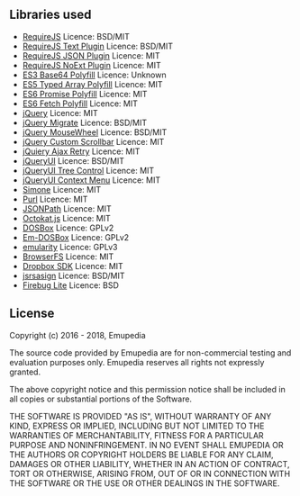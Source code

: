 ## Libraries used

* [RequireJS](https://github.com/requirejs/requirejs) Licence: BSD/MIT
* [RequireJS Text Plugin](https://github.com/requirejs/text) Licence: BSD/MIT
* [RequireJS JSON Plugin](https://github.com/millermedeiros/requirejs-plugins) Licence: MIT
* [RequireJS NoExt Plugin](https://github.com/millermedeiros/requirejs-plugins) Licence: MIT
* [ES3 Base64 Polyfill](https://github.com/davidchambers/Base64.js) Licence: Unknown
* [ES5 Typed Array Polyfill](https://github.com/inexorabletash/polyfill) Licence: MIT
* [ES6 Promise Polyfill](https://github.com/stefanpenner/es6-promise) Licence: MIT
* [ES6 Fetch Polyfill](https://github.com/github/fetch) Licence: MIT
* [jQuery](https://github.com/jquery/jquery) Licence: MIT
* [jQuery Migrate](https://github.com/jquery/jquery-migrate) Licence: BSD/MIT
* [jQuery MouseWheel](https://github.com/jquery/jquery-mousewheel) Licence: BSD/MIT
* [jQuery Custom Scrollbar](https://github.com/malihu/malihu-custom-scrollbar-plugin) Licence: MIT
* [jQuiery Ajax Retry](https://github.com/johnkpaul/jquery-ajax-retry) Licence: MIT
* [jQueryUI](https://github.com/jquery/jquery-ui) Licence: BSD/MIT
* [jQueryUI Tree Control](https://github.com/tarunbatta/jqueryUiTreeControl) Licence: MIT
* [jQueryUI Context Menu](https://github.com/mar10/jquery-ui-contextmenu) Licence: MIT
* [Simone](https://github.com/cezarykluczynski/simone) Licence: MIT
* [Purl](https://github.com/allmarkedup/purl) Licence: MIT
* [JSONPath](https://code.google.com/archive/p/jsonpath) Licence: MIT
* [Octokat.js](https://github.com/philschatz/octokat.js) Licence: MIT
* [DOSBox](https://sourceforge.net/projects/dosbox) Licence: GPLv2
* [Em-DOSBox](https://github.com/dreamlayers/em-dosbox) Licence: GPLv2
* [emularity](https://github.com/db48x/emularity) Licence: GPLv3
* [BrowserFS](https://github.com/jvilk/BrowserFS) Licence: MIT
* [Dropbox SDK](https://github.com/dropbox/dropbox-sdk-js) Licence: MIT
* [jsrsasign](https://github.com/kjur/jsrsasign) Licence: BSD/MIT
* [Firebug Lite](https://github.com/firebug/firebug-lite) Licence: BSD

## License

Copyright (c) 2016 - 2018, Emupedia

The source code provided by Emupedia are for non-commercial testing and evaluation
purposes only. Emupedia reserves all rights not expressly granted.

The above copyright notice and this permission notice shall be included in
all copies or substantial portions of the Software.

THE SOFTWARE IS PROVIDED "AS IS", WITHOUT WARRANTY OF ANY KIND, EXPRESS OR
IMPLIED, INCLUDING BUT NOT LIMITED TO THE WARRANTIES OF MERCHANTABILITY,
FITNESS FOR A PARTICULAR PURPOSE AND NONINFRINGEMENT. IN NO EVENT SHALL
EMUPEDIA OR THE AUTHORS OR COPYRIGHT HOLDERS BE LIABLE FOR ANY CLAIM,
DAMAGES OR OTHER LIABILITY, WHETHER IN AN ACTION OF CONTRACT, TORT OR
OTHERWISE, ARISING FROM, OUT OF OR IN CONNECTION WITH THE SOFTWARE OR
THE USE OR OTHER DEALINGS IN THE SOFTWARE.